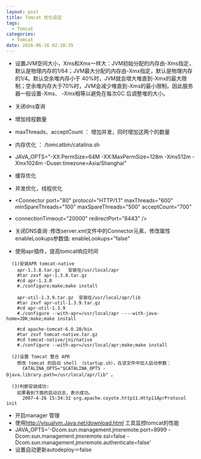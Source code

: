 ```yaml
---
layout: post
title: Tomcat 优化设定
tags: 
  - Tomcat
categories: 
  - Tomcat
date: 2016-06-16 02:28:35
---
```


- 设置JVM空间大小，Xms和Xmx一样大：JVM初始分配的内存由-Xms指定，默认是物理内存的1/64；JVM最大分配的内存由-Xmx指定，默认是物理内存的1/4。默认空余堆内存小于 40%时，JVM就会增大堆直到-Xmx的最大限制；空余堆内存大于70%时，JVM会减少堆直到-Xms的最小限制。因此服务器一般设置-Xms、 -Xmx相等以避免在每次GC 后调整堆的大小。
- 关闭dns查询
- 增加线程数量
- maxThreads、acceptCount ： 增加并发，同时增加这两个的数量
- 内存优化 ： /tomcatbin/catalina.sh

- JAVA_OPTS="-XX:PermSize=64M -XX:MaxPermSize=128m -Xms512m -Xmx1024m -Duser.timezone=Asia/Shanghai"
- 缓存优化
- 并发优化，线程优化
- <Connector port="80" protocol="HTTP/1.1" maxThreads="600" minSpareThreads="100" maxSpareThreads="500" acceptCount="700"
- connectionTimeout="20000" redirectPort="8443" />
- 关闭DNS查询 :修改server.xml文件中的Connector元素，修改属性enableLookups参数值: enableLookups="false"
- 使用apr插件，提高tomcat响应时间 <br>

```
  (1)安装APR tomcat-native
    apr-1.3.8.tar.gz   安装在/usr/local/apr
    #tar zxvf apr-1.3.8.tar.gz
    #cd apr-1.3.8
    #./configure;make;make install

    apr-util-1.3.9.tar.gz  安装在/usr/local/apr/lib
    #tar zxvf apr-util-1.3.9.tar.gz
    #cd apr-util-1.3.9
    #./configure --with-apr=/usr/local/apr ----with-java-home=JDK;make;make install

    #cd apache-tomcat-6.0.20/bin
    #tar zxvf tomcat-native.tar.gz
    #cd tomcat-native/jni/native
    #./configure --with-apr=/usr/local/apr;make;make install

  (2)设置 Tomcat 整合 APR
    修改 tomcat 的启动 shell （startup.sh），在该文件中加入启动参数：
      CATALINA_OPTS="$CATALINA_OPTS -Djava.library.path=/usr/local/apr/lib" 。

  (3)判断安装成功:
    如果看到下面的启动日志，表示成功。
      2007-4-26 15:34:32 org.apache.coyote.http11.Http11AprProtocol init
```

- 开启manager 管理
- 使用<http://visualvm.Java.net/download.html> 工具监控tomcat的性能
- JAVA_OPTS='-Dcom.sun.management.jmxremote.port=8999 -Dcom.sun.management.jmxremote.ssl=false -Dcom.sun.management.jmxremote.authenticate=false'
- 设置自动更新autodeploy＝false
